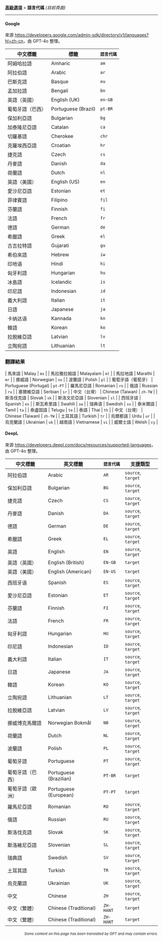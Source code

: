 [**高級選項**](./introduction.md) > **語言代碼** _(目前頁面)_

---

#### Google

來源 <https://developers.google.com/admin-sdk/directory/v1/languages?hl=zh-cn>，由 GPT-4o 整理。

| 中文標籤 | 標籤 | `語言代碼` |
| --- | --- | --- |
| 阿姆哈拉語 | Amharic | `am` |
| 阿拉伯語 | Arabic | `ar` |
| 巴斯克語 | Basque | `eu` |
| 孟加拉語 | Bengali | `bn` |
| 英語（英國） | English (UK) | `en-GB` |
| 葡萄牙語（巴西） | Portuguese (Brazil) | `pt-BR` |
| 保加利亞語 | Bulgarian | `bg` |
| 加泰隆尼亞語 | Catalan | `ca` |
| 切羅基語 | Cherokee | `chr` |
| 克羅埃西亞語 | Croatian | `hr` |
| 捷克語 | Czech | `cs` |
| 丹麥語 | Danish | `da` |
| 荷蘭語 | Dutch | `nl` |
| 英語（美國） | English (US) | `en` |
| 愛沙尼亞語 | Estonian | `et` |
| 菲律賓語 | Filipino | `fil` |
| 芬蘭語 | Finnish | `fi` |
| 法語 | French | `fr` |
| 德語 | German | `de` |
| 希臘語 | Greek | `el` |
| 古吉拉特語 | Gujarati | `gu` |
| 希伯來語 | Hebrew | `iw` |
| 印地语 | Hindi | `hi` |
| 匈牙利語 | Hungarian | `hu` |
| 冰島語 | Icelandic | `is` |
| 印尼語 | Indonesian | `id` |
| 義大利語 | Italian | `it` |
| 日語 | Japanese | `ja` |
| 卡纳达语 | Kannada | `kn` |
| 韓語 | Korean | `ko` |
| 拉脫維亞語 | Latvian | `lv` |
| 立陶宛語 | Lithuanian | `lt` |
### 翻譯結果

| 馬來語 | Malay | `ms` |
| 馬拉雅拉姆語 | Malayalam | `ml` |
| 馬拉地語 | Marathi | `mr` |
| 挪威語 | Norwegian | `no` |
| 波蘭語 | Polish | `pl` |
| 葡萄牙語（葡萄牙） | Portuguese (Portugal) | `pt-PT` |
| 羅馬尼亞語 | Romanian | `ro` |
| 俄語 | Russian | `ru` |
| 塞爾維亞語 | Serbian | `sr` |
| 中文（台灣） | Chinese (Taiwan) | `zh-TW` |
| 斯洛伐克語 | Slovak | `sk` |
| 斯洛文尼亞語 | Slovenian | `sl` |
| 西班牙語 | Spanish | `es` |
| 斯瓦希里語 | Swahili | `sw` |
| 瑞典语 | Swedish | `sv` |
| 泰米爾語 | Tamil | `ta` |
| 泰盧固語 | Telugu | `te` |
| 泰語 | Thai | `th` |
| 中文（台灣） | Chinese (Taiwan) | `zh-TW` |
| 土耳其語 | Turkish | `tr` |
| 烏爾都語 | Urdu | `ur` |
| 烏克蘭語 | Ukrainian | `uk` |
| 越南語 | Vietnamese | `vi` |
| 威爾士語 | Welsh | `cy` |


#### DeepL
來源 <https://developers.deepl.com/docs/resources/supported-languages>，由 GPT-4o 整理。

| 中文標籤 | 英文標籤 | `語言代碼` | 支援類型 |
| --- | --- | --- | --- |
| 阿拉伯語 | Arabic | `AR` | `source`, `target` |
| 保加利亞語 | Bulgarian | `BG` | `source`, `target` |
| 捷克語 | Czech | `CS` | `source`, `target` |
| 丹麥語 | Danish | `DA` | `source`, `target` |
| 德語 | German | `DE` | `source`, `target` |
| 希臘語 | Greek | `EL` | `source`, `target` |
| 英語 | English | `EN` | `source`, `target` |
| 英語（英國） | English (British) | `EN-GB` | `target` |
| 英語（美國） | English (American) | `EN-US` | `target` |
| 西班牙语 | Spanish | `ES` | `source`, `target` |
| 愛沙尼亞語 | Estonian | `ET` | `source`, `target` |
| 芬蘭語 | Finnish | `FI` | `source`, `target` |
| 法語 | French | `FR` | `source`, `target` |
| 匈牙利語 | Hungarian | `HU` | `source`, `target` |
| 印尼語 | Indonesian | `ID` | `source`, `target` |
| 義大利語 | Italian | `IT` | `source`, `target` |
| 日語 | Japanese | `JA` | `source`, `target` |
| 韓語 | Korean | `KO` | `source`, `target` |
| 立陶宛語 | Lithuanian | `LT` | `source`, `target` |
| 拉脫維亞語 | Latvian | `LV` | `source`, `target` |
| 挪威博克馬爾語 | Norwegian Bokmål | `NB` | `source`, `target` |
| 荷蘭語 | Dutch | `NL` | `source`, `target` |
| 波蘭語 | Polish | `PL` | `source`, `target` |
| 葡萄牙語 | Portuguese | `PT` | `source`, `target` |
| 葡萄牙語（巴西） | Portuguese (Brazilian) | `PT-BR` | `target` |
| 葡萄牙語（歐洲） | Portuguese (European) | `PT-PT` | `target` |
| 羅馬尼亞語 | Romanian | `RO` | `source`, `target` |
| 俄語 | Russian | `RU` | `source`, `target` |
| 斯洛伐克語 | Slovak | `SK` | `source`, `target` |
| 斯洛維尼亞語 | Slovenian | `SL` | `source`, `target` |
| 瑞典語 | Swedish | `SV` | `source`, `target` |
| 土耳其語 | Turkish | `TR` | `source`, `target` |
| 烏克蘭語 | Ukrainian | `UK` | `source`, `target` |
| 中文 | Chinese | `ZH` | `source`, `target` |
| 中文（繁體） | Chinese (Traditional) | `ZH-HANT` | `target` |
| 中文（繁體） | Chinese (Traditional) | `ZH-HANT` | `target` |

<div align="right"> 
<h6><small>Some content on this page has been translated by GPT and may contain errors.</small></h6>